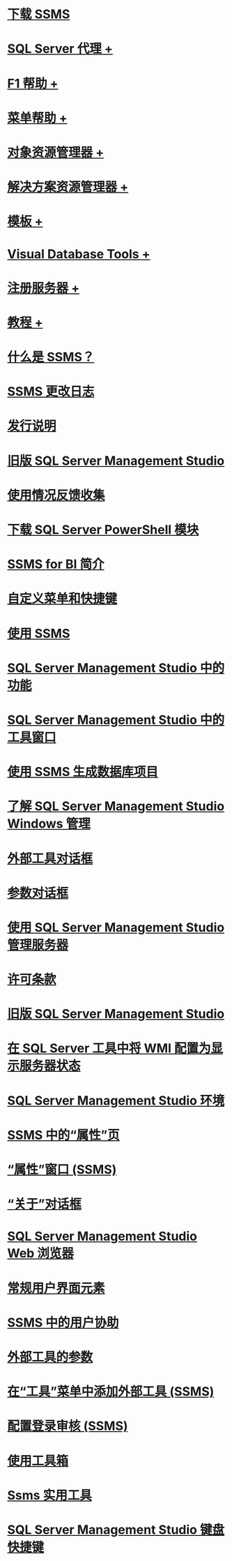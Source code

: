 # [下载 SSMS](download-sql-server-management-studio-ssms.md)

# [SQL Server 代理 +](../ssms/agent/sql-server-agent.md)
# [F1 帮助 +](../ssms/f1-help/f1-help-for-server-connections-sql-server-management-studio.md)
# [菜单帮助 +](../ssms/menu-help/sql-server-management-studio-menu-help.md)
# [对象资源管理器 +](../ssms/object/object-explorer.md)
# [解决方案资源管理器 +](../ssms/solution/solution-explorer.md)
# [模板 +](../ssms/template/template-explorer.md)
# [Visual Database Tools +](../ssms/visual-db-tools/visual-database-tools.md)
# [注册服务器 +](../ssms/register-servers/register-servers.md)
# [教程 +](../ssms/tutorials/tutorial-sql-server-management-studio.md)

# [什么是 SSMS？](sql-server-management-studio-ssms.md)
# [SSMS 更改日志](sql-server-management-studio-changelog-ssms.md)
# [发行说明](sql-server-management-studio-release-notes.md)
# [旧版 SQL Server Management Studio](previous-sql-server-management-studio-releases.md)
# [使用情况反馈收集](sql-server-management-studio-telemetry-ssms.md)
# [下载 SQL Server PowerShell 模块](download-sql-server-ps-module.md)

# [SSMS for BI 简介](introduction-to-sql-server-management-studio-for-business-intelligence.md)
# [自定义菜单和快捷键](customize-menus-and-shortcut-keys.md)
# [使用 SSMS](use-sql-server-management-studio.md)
# [SQL Server Management Studio 中的功能](features-in-sql-server-management-studio.md)
# [SQL Server Management Studio 中的工具窗口](tool-windows-in-sql-server-management-studio.md)
# [使用 SSMS 生成数据库项目](build-database-projects-by-using-sql-server-management-studio.md)
# [了解 SQL Server Management Studio Windows 管理](understand-sql-server-management-studio-windows-management.md)
# [外部工具对话框](external-tools-dialog-box.md)

# [参数对话框](arguments-dialog-box.md)
# [使用 SQL Server Management Studio 管理服务器](administer-servers-with-sql-server-management-studio.md)
# [许可条款](sql-server-management-studio-license-terms.md)
# [旧版 SQL Server Management Studio](previous-sql-server-management-studio-releases.md)
# [在 SQL Server 工具中将 WMI 配置为显示服务器状态](configure-wmi-to-show-server-status-in-sql-server-tools.md)
# [SQL Server Management Studio 环境](the-sql-server-management-studio-environment.md)
# [SSMS 中的“属性”页](property-pages-in-sql-server-management-studio.md)
# [“属性”窗口 (SSMS)](properties-window-management-studio.md)

# [“关于”对话框](about-dialog-box.md)
# [SQL Server Management Studio Web 浏览器](sql-server-management-studio-web-browser.md)
# [常规用户界面元素](general-user-interface-elements.md)

# [SSMS 中的用户协助](user-assistance-in-sql-server-management-studio.md)
# [外部工具的参数](use-of-sql-server-features-and-capabilities-wwi-oltp.md)
# [在“工具”菜单中添加外部工具 (SSMS)](add-an-external-tool-to-the-tools-menu-sql-server-management-studio.md)
# [配置登录审核 (SSMS)](configure-login-auditing-sql-server-management-studio.md)
# [使用工具箱](use-the-toolbox.md)

# [Ssms 实用工具](ssms-utility.md)  
# [SQL Server Management Studio 键盘快捷键](sql-server-management-studio-keyboard-shortcuts.md)  

